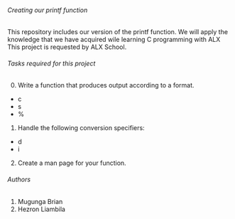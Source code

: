 ###### *Creating our printf function*

This repository includes our version of the printf function. We will apply the knowledge that we have acquired wile learning C programming with ALX
This project is requested by ALX School.



###### *Tasks required for this project*

0. Write a function that produces output according to a format.
- c
- s
- %

1. Handle the following conversion specifiers:
- d
- i

2. Create a man page for your function.


###### *Authors*

1. Mugunga Brian
2. Hezron Liambila
 
